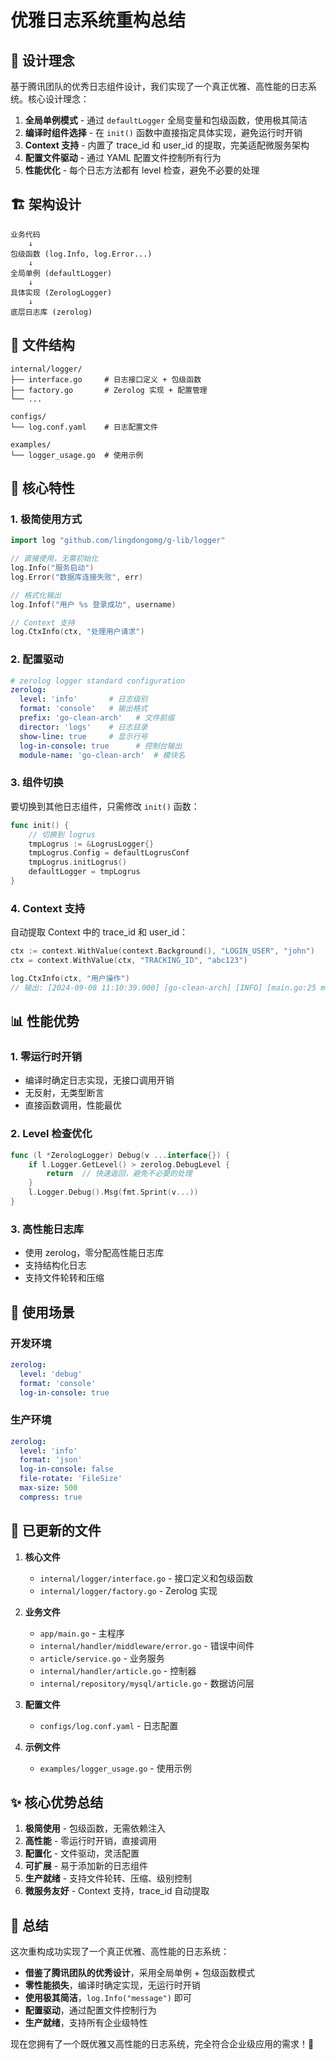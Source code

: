 # 优雅日志系统重构总结

## 🎯 设计理念

基于腾讯团队的优秀日志组件设计，我们实现了一个真正优雅、高性能的日志系统。核心设计理念：

1. **全局单例模式** - 通过 `defaultLogger` 全局变量和包级函数，使用极其简洁
2. **编译时组件选择** - 在 `init()` 函数中直接指定具体实现，避免运行时开销
3. **Context 支持** - 内置了 trace_id 和 user_id 的提取，完美适配微服务架构
4. **配置文件驱动** - 通过 YAML 配置文件控制所有行为
5. **性能优化** - 每个日志方法都有 level 检查，避免不必要的处理

## 🏗️ 架构设计

```
业务代码
    ↓
包级函数 (log.Info, log.Error...)
    ↓
全局单例 (defaultLogger)
    ↓
具体实现 (ZerologLogger)
    ↓
底层日志库 (zerolog)
```

## 📁 文件结构

```
internal/logger/
├── interface.go     # 日志接口定义 + 包级函数
├── factory.go       # Zerolog 实现 + 配置管理
└── ...

configs/
└── log.conf.yaml    # 日志配置文件

examples/
└── logger_usage.go  # 使用示例
```

## 🚀 核心特性

### 1. 极简使用方式

```go
import log "github.com/lingdongomg/g-lib/logger"

// 直接使用，无需初始化
log.Info("服务启动")
log.Error("数据库连接失败", err)

// 格式化输出
log.Infof("用户 %s 登录成功", username)

// Context 支持
log.CtxInfo(ctx, "处理用户请求")
```

### 2. 配置驱动

```yaml
# zerolog logger standard configuration
zerolog:
  level: 'info'       # 日志级别
  format: 'console'   # 输出格式
  prefix: 'go-clean-arch'   # 文件前缀
  director: 'logs'    # 日志目录
  show-line: true     # 显示行号
  log-in-console: true      # 控制台输出
  module-name: 'go-clean-arch'  # 模块名
```

### 3. 组件切换

要切换到其他日志组件，只需修改 `init()` 函数：

```go
func init() {
    // 切换到 logrus
    tmpLogrus := &LogrusLogger{}
    tmpLogrus.Config = defaultLogrusConf
    tmpLogrus.initLogrus()
    defaultLogger = tmpLogrus
}
```

### 4. Context 支持

自动提取 Context 中的 trace_id 和 user_id：

```go
ctx := context.WithValue(context.Background(), "LOGIN_USER", "john")
ctx = context.WithValue(ctx, "TRACKING_ID", "abc123")

log.CtxInfo(ctx, "用户操作") 
// 输出: [2024-09-08 11:10:39.000] [go-clean-arch] [INFO] [main.go:25 main] [abc123] [john] 用户操作
```

## 📊 性能优势

### 1. 零运行时开销
- 编译时确定日志实现，无接口调用开销
- 无反射，无类型断言
- 直接函数调用，性能最优

### 2. Level 检查优化
```go
func (l *ZerologLogger) Debug(v ...interface{}) {
    if l.Logger.GetLevel() > zerolog.DebugLevel {
        return  // 快速返回，避免不必要的处理
    }
    l.Logger.Debug().Msg(fmt.Sprint(v...))
}
```

### 3. 高性能日志库
- 使用 zerolog，零分配高性能日志库
- 支持结构化日志
- 支持文件轮转和压缩

## 🎯 使用场景

### 开发环境
```yaml
zerolog:
  level: 'debug'
  format: 'console'
  log-in-console: true
```

### 生产环境
```yaml
zerolog:
  level: 'info'
  format: 'json'
  log-in-console: false
  file-rotate: 'FileSize'
  max-size: 500
  compress: true
```

## 🔄 已更新的文件

1. **核心文件**
   - `internal/logger/interface.go` - 接口定义和包级函数
   - `internal/logger/factory.go` - Zerolog 实现

2. **业务文件**
   - `app/main.go` - 主程序
   - `internal/handler/middleware/error.go` - 错误中间件
   - `article/service.go` - 业务服务
   - `internal/handler/article.go` - 控制器
   - `internal/repository/mysql/article.go` - 数据访问层

3. **配置文件**
   - `configs/log.conf.yaml` - 日志配置

4. **示例文件**
   - `examples/logger_usage.go` - 使用示例

## ✨ 核心优势总结

1. **极简使用** - 包级函数，无需依赖注入
2. **高性能** - 零运行时开销，直接调用
3. **配置化** - 文件驱动，灵活配置
4. **可扩展** - 易于添加新的日志组件
5. **生产就绪** - 支持文件轮转、压缩、级别控制
6. **微服务友好** - Context 支持，trace_id 自动提取

## 🎉 总结

这次重构成功实现了一个真正优雅、高性能的日志系统：

- **借鉴了腾讯团队的优秀设计**，采用全局单例 + 包级函数模式
- **零性能损失**，编译时确定实现，无运行时开销
- **使用极其简洁**，`log.Info("message")` 即可
- **配置驱动**，通过配置文件控制行为
- **生产就绪**，支持所有企业级特性

现在您拥有了一个既优雅又高性能的日志系统，完全符合企业级应用的需求！🚀